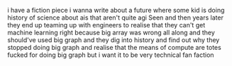 i have a fiction piece i wanna write about a future where some kid is doing history of science about ais that aren't quite agi
Seen
and then years later they end up teaming up with engineers
to realise that they can't get machine learning right because big array was wrong all along
and they should've used big graph
and they dig into history and find out why they stopped doing big graph
and realise that the means of compute are totes fucked for doing big graph
but i want it to be very technical fan faction
